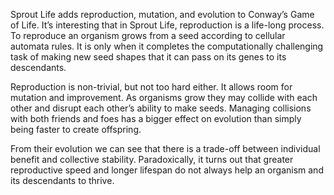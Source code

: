 Sprout Life adds reproduction, mutation, and evolution to Conway’s Game of Life. It’s interesting that in Sprout Life, reproduction is a life-long process. To reproduce an organism grows from a seed according to cellular automata rules. It is only when it completes the computationally challenging task of making new seed shapes that it can pass on its genes to its descendants.

Reproduction is non-trivial, but not too hard either. It allows room for mutation and improvement. As organisms grow they may collide with each other and disrupt each other’s ability to make seeds. Managing collisions with both friends and foes has a bigger effect on evolution than simply being faster to create offspring.

From their evolution we can see that there is a trade-off between individual benefit and collective stability. Paradoxically, it turns out that greater reproductive speed and longer lifespan do not always help an organism and its descendants to thrive.
